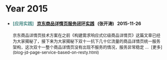 <!---
    @title         社区博客
--->


# Year 2015

* #### <font color=#4d8d89> \[应用实践\] </font> &nbsp; [京东商品详情页服务闭环实践](blog-jd-page-service-based-on-resty.html) &nbsp; \(张开涛\) &nbsp; 2015-11-26

    <font size="2">
    京东商品详情页技术方案在之前《构建需求响应式亿级商品详情页》这篇文章已经为大家揭秘了，接下来为大家揭秘下双十一抗下几十亿流量的商品详情页统一服务架构，这次双十一整个商品详情页没有出现不服务的情况，服务非常稳定 ... &nbsp;[更多](blog-jd-page-service-based-on-resty.html)
    </font>
